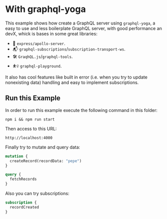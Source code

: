 # With graphql-yoga

This example shows how create a GraphQL server using `graphql-yoga`, a easy to use and less boilerplate GraphQL server, with good performance an devX, whick is bases in some great libraries:

- 🚀 `express/apollo-server`.
- 📬 `graphql-subscriptions`/`subscription-transport-ws`.
- 🛠 `GraqhQL.js`/`graphql-tools`.
- ⛹️‍♀️ `graphql-playground`.

It also has cool features like built in error (i.e. when you try to update nonexisting data) handling and easy to implement subscriptions.

## Run this Example

In order to run this example execute the following command in this folder:

`npm i && npm run start`

Then access to this URL:

`http://localhost:4000`

Finally try to mutate and query data:

```graphql
mutation {
  createRecord(recordData: "pepe")
}
```

```graphql
query {
  fetchRecords
}
```

Also you can try subscriptions:

```graphql
subscription {
  recordCreated
}
```
